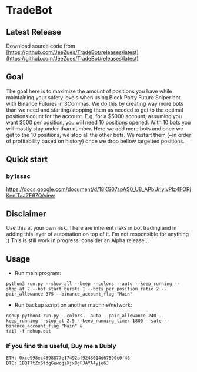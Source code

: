 # TradeBot

## Latest Release
Download source code from [https://github.com/JeeZues/TradeBot/releases/latest](https://github.com/JeeZues/TradeBot/releases/latest)

## Goal

The goal here is to maximize the amount of positions you have while maintaining your safety levels when using Block Party Future Sniper bot with Binance Futures in 3Commas.
We do this by creating way more bots than we need and starting/stopping them as needed to get to the optimal positions count for the account.
E.g. for a $5000 account, assuming you want $500 per position, you will need 10 positions opened.  With 10 bots you will mostly stay under than number.
Here we add more bots and once we get to the 10 positions, we stop all the other bots.  We restart them (~in order of profitability based on history) once we drop bellow targetted positions.


## Quick start
### by Issac
https://docs.google.com/document/d/18KG07spAS0_U8_APbUrIylvPIz4FORjKenITaJZE67Q/view



## Disclaimer
Use this at your own risk.  There are inherent risks in bot trading and in adding this layer of automation on top of it.  I'm not responsible for anything :)
This is still work in progress, consider an Alpha release...


## Usage

- Run main program:
```
python3 run.py --show_all --beep --colors --auto --keep_running --stop_at 2 --bot_start_bursts 1 --bots_per_position_ratio 2 --pair_allowance 375 --binance_account_flag "Main"
```

- Run backup script on another machine/network:
```
nohup python3 run.py --colors --auto --pair_allowance 240 --keep_running --stop_at 2.5 --keep_running_timer 1800 --safe --binance_account_flag "Main" &
tail -f nohup.out
```


### If you find this useful, Buy me a Bubly
```
ETH: 0xce998ec4898877e17492af9248014d67590c0f46
BTC: 1BQT7tZxStdgGewcgiXjx8gFJAYA4yje6J
```

